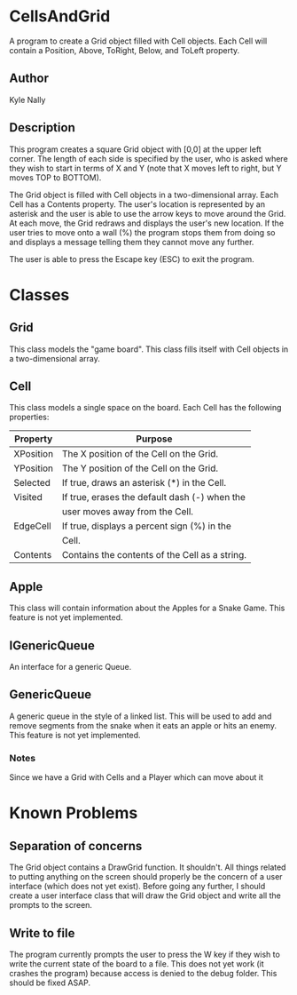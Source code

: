 # CellsAndGrid
A program to create a Grid object filled with Cell objects. Each Cell will contain a Position, Above, ToRight, Below, and ToLeft property.

## Author

Kyle Nally

## Description

This program creates a square Grid object with [0,0] at the upper left corner. The length of each side is specified by the user, 
who is asked where they wish to start in terms of X and Y (note that X moves left to right, but Y moves TOP to BOTTOM). 

The Grid object is filled with Cell objects in a two-dimensional array. Each Cell has a Contents property. The user's location is 
represented by an asterisk and the user is able to use the arrow keys to move around the Grid. At each move, the Grid redraws and 
displays the user's new location. If the user tries to move onto a wall (%) the program stops them from doing so and displays a message
telling them they cannot move any further. 

The user is able to press the Escape key (ESC) to exit the program.

# Classes
## Grid
This class models the "game board". This class fills itself with Cell objects in a two-dimensional array. 

## Cell
This class models a single space on the board. Each Cell has the following properties:

|  Property |                   Purpose                     |
|-----------|-----------------------------------------------|
| XPosition | The X position of the Cell on the Grid.       | 
| YPosition | The Y position of the Cell on the Grid.       |
| Selected  | If true, draws an asterisk (*) in the Cell.   |
| Visited   | If true, erases the default dash (-) when the |
|           | user moves away from the Cell.                |
| EdgeCell  | If true, displays a percent sign (%) in the   | 
|           | Cell.                                         |
| Contents  | Contains the contents of the Cell as a string.|

## Apple
This class will contain information about the Apples for a Snake Game. This feature is not yet implemented.

## IGenericQueue
An interface for a generic Queue.

## GenericQueue
A generic queue in the style of a linked list. This will be used to add and remove segments from the snake when it eats an apple or
hits an enemy. This feature is not yet implemented.

### Notes

Since we have a Grid with Cells and a Player which can move about it

# Known Problems
## Separation of concerns 
The Grid object contains a DrawGrid function. It shouldn't. All things related to putting anything on the screen
should properly be the concern of a user interface (which does not yet exist). Before going any further, I should create a user 
interface class that will draw the Grid object and write all the prompts to the screen.

## Write to file
The program currently prompts the user to press the W key if they wish to write the current state of the board to a file. This does
not yet work (it crashes the program) because access is denied to the debug folder. This should be fixed ASAP.
